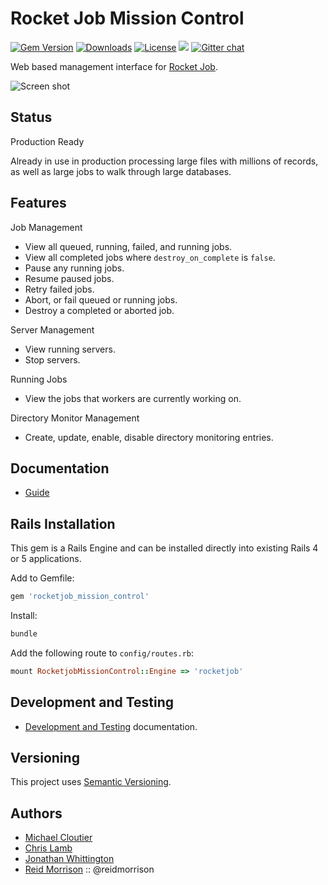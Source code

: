 # Rocket Job Mission Control
[![Gem Version](https://img.shields.io/gem/v/rocketjob_mission_control.svg)](https://rubygems.org/gems/rocketjob_mission_control) [![Downloads](https://img.shields.io/gem/dt/rocketjob_mission_control.svg)](https://rubygems.org/gems/rocketjob_mission_control) [![License](https://img.shields.io/badge/license-Apache%202.0-brightgreen.svg)](http://opensource.org/licenses/Apache-2.0) ![](https://img.shields.io/badge/status-Production%20Ready-blue.svg) [![Gitter chat](https://img.shields.io/badge/IRC%20(gitter)-Support-brightgreen.svg)](https://gitter.im/rocketjob/support)

Web based management interface for [Rocket Job][0].

![Screen shot](http://rocketjob.io/images/rjmc_running.png)

## Status

Production Ready

Already in use in production processing large files with millions
of records, as well as large jobs to walk through large databases.

## Features

Job Management

* View all queued, running, failed, and running jobs.
* View all completed jobs where `destroy_on_complete` is `false`.
* Pause any running jobs.
* Resume paused jobs.
* Retry failed jobs.
* Abort, or fail queued or running jobs.
* Destroy a completed or aborted job.

Server Management

* View running servers.
* Stop servers.

Running Jobs

* View the jobs that workers are currently working on.

Directory Monitor Management

* Create, update, enable, disable directory monitoring entries.

## Documentation

* [Guide](http://rocketjob.io/mission_control)

## Rails Installation

This gem is a Rails Engine and can be installed directly into existing Rails 4
or 5 applications.

Add to Gemfile:

```ruby
gem 'rocketjob_mission_control'
```

Install:

```ruby
bundle
```

Add the following route to `config/routes.rb`:

```ruby
mount RocketjobMissionControl::Engine => 'rocketjob'
```

## Development and Testing

* [Development and Testing](TESTING.md) documentation.

## Versioning

This project uses [Semantic Versioning](http://semver.org/).

## Authors

* [Michael Cloutier][1]
* [Chris Lamb][2]
* [Jonathan Whittington][4]
* [Reid Morrison][3] :: @reidmorrison

[0]: http://rocketjob.io
[1]: https://github.com/mjcloutier
[2]: https://github.com/lambcr
[3]: https://github.com/reidmorrison
[4]: https://github.com/jtwhittington
